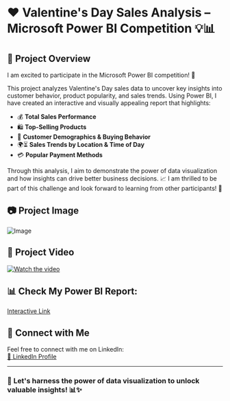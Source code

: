 # ❤️ Valentine's Day Sales Analysis – Microsoft Power BI Competition 💡📊

## 📌 Project Overview

I am excited to participate in the Microsoft Power BI competition! 🎉 

This project analyzes Valentine's Day sales data to uncover key insights into customer behavior, product popularity, and sales trends. Using Power BI, I have created an interactive and visually appealing report that highlights:

- 💰 **Total Sales Performance**
- 🛍️ **Top-Selling Products**
- 👥 **Customer Demographics & Buying Behavior**
- 🌍⏳ **Sales Trends by Location & Time of Day**
- 💳 **Popular Payment Methods**

Through this analysis, I aim to demonstrate the power of data visualization and how insights can drive better business decisions. 📈 I am thrilled to be part of this challenge and look forward to learning from other participants! 🤝

## 📷 Project Image

![Image](https://github.com/user-attachments/assets/64e3690f-10cc-41c3-8cf8-44da6818cdc2)

## 🎥 Project Video  

[![Watch the video](https://img.youtube.com/vi/VIDEO_ID/maxresdefault.jpg)](https://github.com/user-attachments/assets/09d41ab9-e27f-44e2-b44b-42f352a515b8)

## 📊 Check My Power BI Report:

[Interactive Link](https://community.fabric.microsoft.com/t5/Power-BI-DataViz-World/Valentine-s-Day-Sales-Analysis-Microsoft-Power-BI-Competition/m-p/4420549)

## 🔗 Connect with Me

Feel free to connect with me on LinkedIn:  
[🔗 LinkedIn Profile](https://www.linkedin.com/in/rufyda-rahma-96b656179/)

---

### 🚀 **Let's harness the power of data visualization to unlock valuable insights!** 📊✨
